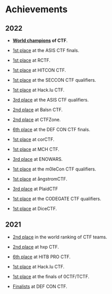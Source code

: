 # Achievements

## 2022

* **[World champions](https://ctftime.org/stats/2022) of CTF**.

* [1st place](https://ctftime.org/event/1725) at the ASIS CTF finals.

* [1st place](https://ctftime.org/event/1806) at RCTF.

* [1st place](https://ctftime.org/event/1772) at HITCON CTF.

* [1st place](https://ctftime.org/event/1764) at the SECCON CTF qualifiers.

* [1st place](https://ctftime.org/event/1727) at Hack.lu CTF.

* [3rd place](https://ctftime.org/event/1574) at the ASIS CTF qualifiers.

* [2nd place](https://ctftime.org/event/1697) at Balsn CTF.

* [2nd place](https://ctftime.org/event/1688) at CTFZone.

* [6th place](https://ctftime.org/event/1662) at the DEF CON CTF finals.

* [1st place](https://ctftime.org/event/1656) at corCTF.

* [1st place](https://ctftime.org/event/1696) at MCH CTF.

* [3rd place](https://ctftime.org/event/1695) at ENOWARS.

* [1st place](https://ctftime.org/event/1615) at the m0leCon CTF qualifiers.

* [1st place](https://ctftime.org/event/1588) at ångstromCTF.

* [3rd place](https://ctftime.org/event/1542) at PlaidCTF

* [1st place](https://ctftime.org/event/1538) at the CODEGATE CTF qualifiers.

* [1st place](https://ctftime.org/event/1541) at DiceCTF.

## 2021

* [2nd place](https://ctftime.org/stats/2021) in the world ranking of CTF teams.

* [2nd place](https://ctftime.org/event/1447) at hxp CTF.

* [6th place](https://ctftime.org/event/1524) at HITB PRO CTF.

* [1st place](https://ctftime.org/event/1452) at Hack.lu CTF.

* [1st place](https://ctftime.org/event/1357) at the finals of 0CTF/TCTF.

* [Finalists](https://oooverflow.io/dc-ctf-2021-finals/) at DEF CON CTF.